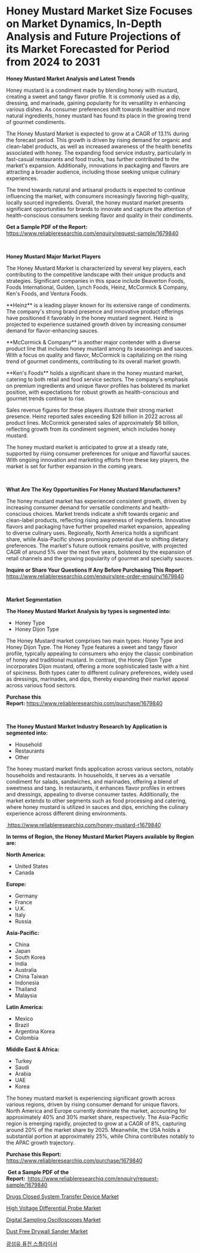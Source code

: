 <p><h1>Honey Mustard Market Size Focuses on Market Dynamics, In-Depth Analysis and Future Projections of its Market Forecasted for Period from 2024 to 2031</h1></p><p><strong>Honey Mustard Market Analysis and Latest Trends</strong></p>
<p><p>Honey mustard is a condiment made by blending honey with mustard, creating a sweet and tangy flavor profile. It is commonly used as a dip, dressing, and marinade, gaining popularity for its versatility in enhancing various dishes. As consumer preferences shift towards healthier and more natural ingredients, honey mustard has found its place in the growing trend of gourmet condiments.</p><p>The Honey Mustard Market is expected to grow at a CAGR of 13.1% during the forecast period. This growth is driven by rising demand for organic and clean-label products, as well as increased awareness of the health benefits associated with honey. The expanding food service industry, particularly in fast-casual restaurants and food trucks, has further contributed to the market's expansion. Additionally, innovations in packaging and flavors are attracting a broader audience, including those seeking unique culinary experiences.</p><p>The trend towards natural and artisanal products is expected to continue influencing the market, with consumers increasingly favoring high-quality, locally sourced ingredients. Overall, the honey mustard market presents significant opportunities for brands to innovate and capture the attention of health-conscious consumers seeking flavor and quality in their condiments.</p></p>
<p><strong>Get a Sample PDF of the Report:&nbsp;</strong> <a href="https://www.reliableresearchiq.com/enquiry/request-sample/1679840?utm_campaign=1102&utm_medium=2&utm_source=Github&utm_content=ia&utm_term=19102024&utm_id=honey-mustard">https://www.reliableresearchiq.com/enquiry/request-sample/1679840</a></p>
<p>&nbsp;</p>
<p><strong>Honey Mustard Major Market Players</strong></p>
<p><p>The Honey Mustard Market is characterized by several key players, each contributing to the competitive landscape with their unique products and strategies. Significant companies in this space include Beaverton Foods, Foods International, Gulden, Lynch Foods, Heinz, McCormick & Company, Ken's Foods, and Ventura Foods.</p><p>**Heinz** is a leading player known for its extensive range of condiments. The company's strong brand presence and innovative product offerings have positioned it favorably in the honey mustard segment. Heinz is projected to experience sustained growth driven by increasing consumer demand for flavor-enhancing sauces.</p><p>**McCormick & Company** is another major contender with a diverse product line that includes honey mustard among its seasonings and sauces. With a focus on quality and flavor, McCormick is capitalizing on the rising trend of gourmet condiments, contributing to its overall market growth.</p><p>**Ken's Foods** holds a significant share in the honey mustard market, catering to both retail and food service sectors. The company's emphasis on premium ingredients and unique flavor profiles has bolstered its market position, with expectations for robust growth as health-conscious and gourmet trends continue to rise.</p><p>Sales revenue figures for these players illustrate their strong market presence. Heinz reported sales exceeding $26 billion in 2022 across all product lines. McCormick generated sales of approximately $6 billion, reflecting growth from its condiment segment, which includes honey mustard.</p><p>The honey mustard market is anticipated to grow at a steady rate, supported by rising consumer preferences for unique and flavorful sauces. With ongoing innovation and marketing efforts from these key players, the market is set for further expansion in the coming years.</p></p>
<p>&nbsp;</p>
<p><strong>What Are The Key Opportunities For Honey Mustard Manufacturers?</strong></p>
<p><p>The honey mustard market has experienced consistent growth, driven by increasing consumer demand for versatile condiments and health-conscious choices. Market trends indicate a shift towards organic and clean-label products, reflecting rising awareness of ingredients. Innovative flavors and packaging have further propelled market expansion, appealing to diverse culinary uses. Regionally, North America holds a significant share, while Asia-Pacific shows promising potential due to shifting dietary preferences. The market's future outlook remains positive, with projected CAGR of around 5% over the next five years, bolstered by the expansion of retail channels and the growing popularity of gourmet and specialty sauces.</p></p>
<p><strong>Inquire or Share Your Questions If Any Before Purchasing This Report:</strong> <a href="https://www.reliableresearchiq.com/enquiry/pre-order-enquiry/1679840?utm_campaign=1102&utm_medium=2&utm_source=Github&utm_content=ia&utm_term=19102024&utm_id=honey-mustard">https://www.reliableresearchiq.com/enquiry/pre-order-enquiry/1679840</a></p>
<p>&nbsp;</p>
<p><strong>Market Segmentation</strong></p>
<p><strong>The Honey Mustard Market Analysis by types is segmented into:</strong></p>
<p><ul><li>Honey Type</li><li>Honey Dijon Type</li></ul></p>
<p><p>The Honey Mustard market comprises two main types: Honey Type and Honey Dijon Type. The Honey Type features a sweet and tangy flavor profile, typically appealing to consumers who enjoy the classic combination of honey and traditional mustard. In contrast, the Honey Dijon Type incorporates Dijon mustard, offering a more sophisticated taste with a hint of spiciness. Both types cater to different culinary preferences, widely used as dressings, marinades, and dips, thereby expanding their market appeal across various food sectors.</p></p>
<p><strong>Purchase this Report:&nbsp;</strong><a href="https://www.reliableresearchiq.com/purchase/1679840?utm_campaign=1102&utm_medium=2&utm_source=Github&utm_content=ia&utm_term=19102024&utm_id=honey-mustard">https://www.reliableresearchiq.com/purchase/1679840</a></p>
<p>&nbsp;</p>
<p><strong>The Honey Mustard Market Industry Research by Application is segmented into:</strong></p>
<p><ul><li>Household</li><li>Restaurants</li><li>Other</li></ul></p>
<p><p>The honey mustard market finds application across various sectors, notably households and restaurants. In households, it serves as a versatile condiment for salads, sandwiches, and marinades, offering a blend of sweetness and tang. In restaurants, it enhances flavor profiles in entrees and dressings, appealing to diverse consumer tastes. Additionally, the market extends to other segments such as food processing and catering, where honey mustard is utilized in sauces and dips, enriching the culinary experience across different dining environments.</p></p>
<p><a href="https://www.reliableresearchiq.com/honey-mustard-r1679840?utm_campaign=1102&utm_medium=2&utm_source=Github&utm_content=ia&utm_term=19102024&utm_id=honey-mustard">&nbsp;https://www.reliableresearchiq.com/honey-mustard-r1679840</a></p>
<p><strong>In terms of Region, the Honey Mustard Market Players available by Region are:</strong></p>
<p>
    <p> <strong> North America: </strong>
        <ul>
            <li>United States</li>
            <li>Canada</li>
        </ul>
        </p> 
    <p> <strong> Europe: </strong>
        <ul>
            <li>Germany</li>
            <li>France</li>
            <li>U.K.</li>
            <li>Italy</li>
            <li>Russia</li>
        </ul>
        </p> 
    <p> <strong> Asia-Pacific: </strong>
        <ul>
            <li>China</li>
            <li>Japan</li>
            <li>South Korea</li>
            <li>India</li>
            <li>Australia</li>
            <li>China Taiwan</li>
            <li>Indonesia</li>
            <li>Thailand</li>
            <li>Malaysia</li>
        </ul>
        </p> 
    <p> <strong> Latin America: </strong>
        <ul>
            <li>Mexico</li>
            <li>Brazil</li>
            <li>Argentina Korea</li>
            <li>Colombia</li>
        </ul>
        </p> 
    <p> <strong> Middle East & Africa: </strong>
        <ul>
            <li>Turkey</li>
            <li>Saudi</li>
            <li>Arabia</li>
            <li>UAE</li>
            <li>Korea</li>
        </ul>
    </p>
    </p>
<p><p>The honey mustard market is experiencing significant growth across various regions, driven by rising consumer demand for unique flavors. North America and Europe currently dominate the market, accounting for approximately 40% and 30% market share, respectively. The Asia-Pacific region is emerging rapidly, projected to grow at a CAGR of 8%, capturing around 20% of the market share by 2025. Meanwhile, the USA holds a substantial portion at approximately 25%, while China contributes notably to the APAC growth trajectory.</p></p>
<p><strong>Purchase this Report: </strong><a href="https://www.reliableresearchiq.com/purchase/1679840?utm_campaign=1102&utm_medium=2&utm_source=Github&utm_content=ia&utm_term=19102024&utm_id=honey-mustard">https://www.reliableresearchiq.com/purchase/1679840</a></p>
<p>&nbsp;<strong>Get a Sample PDF of the Report:&nbsp;&nbsp;</strong><a href="https://www.reliableresearchiq.com/enquiry/request-sample/1679840?utm_campaign=1102&utm_medium=2&utm_source=Github&utm_content=ia&utm_term=19102024&utm_id=honey-mustard">https://www.reliableresearchiq.com/enquiry/request-sample/1679840</a></p>
<p><strong></strong></p>
<p><p><a href="https://github.com/arionmp/Market-Research-Report-List-5/blob/main/drugs-closed-system-transfer-device-market.md?utm_campaign=1102&utm_medium=2&utm_source=Github&utm_content=ia&utm_term=19102024&utm_id=honey-mustard">Drugs Closed System Transfer Device Market</a></p><p><a href="https://www.linkedin.com/pulse/future-trends-global-high-voltage-differential-probe-market-m048f?utm_campaign=1102&utm_medium=2&utm_source=Github&utm_content=ia&utm_term=19102024&utm_id=honey-mustard">High Voltage Differential Probe Market</a></p><p><a href="https://issuu.com/reportprime-2/docs/digital-sampling-oscilloscopes-mark_1c4440d5a5b2c7?utm_campaign=1102&utm_medium=2&utm_source=Github&utm_content=ia&utm_term=19102024&utm_id=honey-mustard">Digital Sampling Oscilloscopes Market</a></p><p><a href="https://issuu.com/reportprime-2/docs/dust-free-drywall-sander-market-siz_5360d8a23d8998?utm_campaign=1102&utm_medium=2&utm_source=Github&utm_content=ia&utm_term=19102024&utm_id=honey-mustard">Dust Free Drywall Sander Market</a></p><p><a href="https://github.com/laholand/Market-Research-Report-List-6/blob/main/234959319572.md?utm_campaign=1102&utm_medium=2&utm_source=Github&utm_content=ia&utm_term=19102024&utm_id=honey-mustard">광섬유 퓨전 스플라이서</a></p></p>